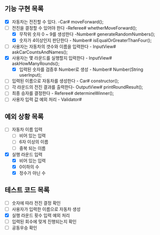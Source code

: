 ## 기능 구현 목록

- [x] 자동차는 전진할 수 있다. -Car# moveForward();
- [ ] 전진을 결정할 수 있어야 한다 -Referee# whetherMoveForward();
  - [x] 무작위 숫자 0 ~ 9를 생성한다 -Number# generateRandomNumbers();
  - [x] 숫자가 4이상인지 판단한다 - Number# isEqualOrGreaterThanFour();
- [ ] 사용자는 자동차의 갯수와 이름을 입력한다 - InputView# askCarCountsAndNames();
- [x] 사용자는 몇 라운드를 실행할지 입력한다 - InputView# askHowManyRounds();
  - [x] 입력된 숫자를 검증후 Number로 생성 - Number# Number(String userInput);
- [ ] 입력된 이름으로 자동차를 생성한다 - Car# constructor();
- [ ] 각 라운드의 전진 결과를 출력한다- OutputView# printRoundResult();
- [ ] 최종 승자를 결정한다 - Referee# determineWinner();
- [ ] 사용자 입력 값 예외 처리 - Validator#

## 예외 상황 목록
-[ ] 자동차 이름 입력
  -[ ] 비어 있는 입력   
  -[ ] 6자 이상의 이름  
  -[ ] 중복 되는 이름   
-[x] 실행 라운드 입력
  -[x] 비어 있는 입력 
  -[x] 0이하의 수
  -[x] 정수가 아닌 수

## 테스트 코드 목록
-[ ] 숫자에 따라 전진 결정 확인
-[ ] 사용자가 입력한 이름으로 자동차 생성
-[x] 실행 라운드 횟수 입력 예외 처리
-[ ] 입력된 회수에 맞게 진행되는지 확인
-[ ] 공동우승 확인